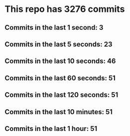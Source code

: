 # This repo has 3276 commits

## Commits in the last 1 second: 3
## Commits in the last 5 seconds: 23
## Commits in the last 10 seconds: 46
## Commits in the last 60 seconds: 51
## Commits in the last 120 seconds: 51
## Commits in the last 10 minutes: 51
## Commits in the last 1 hour: 51

